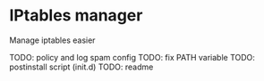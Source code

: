 # IPtables manager

Manage iptables easier

TODO: policy and log spam config
TODO: fix PATH variable
TODO: postinstall script (init.d)
TODO: readme
